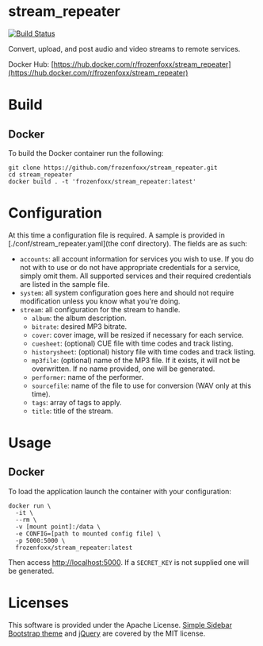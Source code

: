 # stream_repeater

[![Build Status](https://cloud.drone.io/api/badges/frozenfoxx/stream_repeater/status.svg?ref=refs/heads/main)](https://cloud.drone.io/frozenfoxx/stream_repeater)

Convert, upload, and post audio and video streams to remote services.

Docker Hub: [https://hub.docker.com/r/frozenfoxx/stream_repeater](https://hub.docker.com/r/frozenfoxx/stream_repeater)

# Build

## Docker

To build the Docker container run the following:

```
git clone https://github.com/frozenfoxx/stream_repeater.git
cd stream_repeater
docker build . -t 'frozenfoxx/stream_repeater:latest'
```

# Configuration

At this time a configuration file is required. A sample is provided in [./conf/stream_repeater.yaml](the conf directory). The fields are as such:

* `accounts`: all account information for services you wish to use. If you do not with to use or do not have appropriate credentials for a service, simply omit them. All supported services and their required credentials are listed in the sample file.
* `system`: all system configuration goes here and should not require modification unless you know what you're doing.
* `stream`: all configuration for the stream to handle.
  * `album`: the album description.
  * `bitrate`: desired MP3 bitrate.
  * `cover`: cover image, will be resized if necessary for each service.
  * `cuesheet`: (optional) CUE file with time codes and track listing.
  * `historysheet`: (optional) history file with time codes and track listing.
  * `mp3file`: (optional) name of the MP3 file. If it exists, it will not be overwritten. If no name provided, one will be generated.
  * `performer`: name of the performer.
  * `sourcefile`: name of the file to use for conversion (WAV only at this time).
  * `tags`: array of tags to apply.
  * `title`: title of the stream.

# Usage

## Docker

To load the application launch the container with your configuration:

```
docker run \
  -it \
  --rm \
  -v [mount point]:/data \
  -e CONFIG=[path to mounted config file] \
  -p 5000:5000 \
  frozenfoxx/stream_repeater:latest
```

Then access [http://localhost:5000](http://localhost:5000). If a `SECRET_KEY` is not supplied one will be generated.

# Licenses

This software is provided under the Apache License. [Simple Sidebar Bootstrap theme](https://startbootstrap.com/template/simple-sidebar) and [jQuery](https://jquery.com/) are covered by the MIT license.
